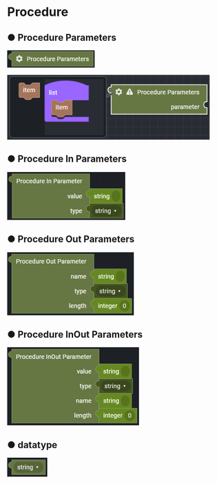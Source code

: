 # Procedure

## ● Procedure Parameters

![](../../../.gitbook/assets/image%20%28228%29.png)

![](../../../.gitbook/assets/image%20%28229%29.png)

## ● Procedure In Parameters

![](../../../.gitbook/assets/image%20%28226%29.png)

## ● Procedure Out Parameters

![](../../../.gitbook/assets/image%20%28243%29.png)

## ● Procedure InOut Parameters

![](../../../.gitbook/assets/image%20%28234%29.png)

## ● datatype

![](../../../.gitbook/assets/image%20%28241%29.png)

